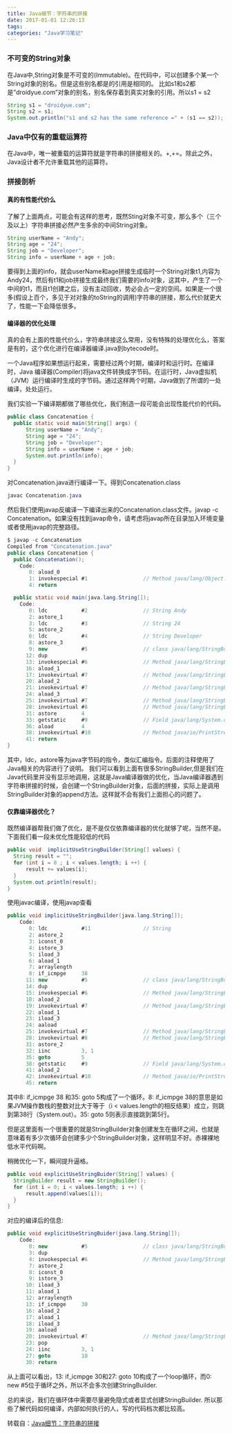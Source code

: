 ```yaml
---
title: Java细节：字符串的拼接
date: 2017-01-01 12:26:13
tags:
categories: "Java学习笔记"
---
```


### 不可变的String对象

在Java中,String对象是不可变的(Immutable)。在代码中，可以创建多个某一个String对象的别名。但是这些别名都是的引用是相同的。
比如s1和s2都是”droidyue.com”对象的别名，别名保存着到真实对象的引用。所以s1 = s2

```java
String s1 = "droidyue.com";
String s2 = s1;
System.out.println("s1 and s2 has the same reference =" + (s1 == s2));
```

### Java中仅有的重载运算符

在Java中，唯一被重载的运算符就是字符串的拼接相关的。+,+=。除此之外，Java设计者不允许重载其他的运算符。

<!--more-->


### 拼接剖析

#### 真的有性能代价么

了解了上面两点，可能会有这样的思考，既然Sting对象不可变，那么多个（三个及以上）字符串拼接必然产生多余的中间String对象。

```java
String userName = "Andy";
String age = "24";
String job = "Developer";
String info = userName + age + job;
```

要得到上面的info，就会userName和age拼接生成临时一个String对象t1,内容为Andy24，然后有t1和job拼接生成最终我们需要的info对象，这其中，产生了一个中间的t1，而且t1创建之后，没有主动回收，势必会占一定的空间。如果是一个很多(假设上百个，多见于对对象的toString的调用)字符串的拼接，那么代价就更大了，性能一下会降低很多。

#### 编译器的优化处理

真的会有上面的性能代价么，字符串拼接这么常用，没有特殊的处理优化么，答案是有的，这个优化进行在编译器编译.java到bytecode时。

一个Java程序如果想运行起来，需要经过两个时期，编译时和运行时。在编译时，Java 编译器(Compiler)将java文件转换成字节码。在运行时，Java虚拟机（JVM）运行编译时生成的字节码。通过这样两个时期，Java做到了所谓的一处编译，处处运行。

我们实验一下编译期都做了哪些优化，我们制造一段可能会出现性能代价的代码。

```java
public class Concatenation {
  public static void main(String[] args) {
      String userName = "Andy";
      String age = "24";
      String job = "Developer";
      String info = userName + age + job;
      System.out.println(info);
  }
}
```

对Concatenation.java进行编译一下。得到Concatenation.class

```java
javac Concatenation.java
```

然后我们使用javap反编译一下编译出来的Concatenation.class文件。javap -c Concatenation。如果没有找到javap命令，请考虑将javap所在目录加入环境变量或者使用javap的完整路径。

```java
$ javap -c Concatenation
Compiled from "Concatenation.java"
public class Concatenation {
  public Concatenation();
    Code:
       0: aload_0
       1: invokespecial #1                  // Method java/lang/Object."<init>":()V
       4: return        

  public static void main(java.lang.String[]);
    Code:
       0: ldc           #2                  // String Andy
       2: astore_1
       3: ldc           #3                  // String 24
       5: astore_2
       6: ldc           #4                  // String Developer
       8: astore_3
       9: new           #5                  // class java/lang/StringBuilder
      12: dup
      13: invokespecial #6                  // Method java/lang/StringBuilder."<init>":()V
      16: aload_1
      17: invokevirtual #7                  // Method java/lang/StringBuilder.append:(Ljava/lang/String;)Ljava/lang/StringBuilder;
      20: aload_2
      21: invokevirtual #7                  // Method java/lang/StringBuilder.append:(Ljava/lang/String;)Ljava/lang/StringBuilder;
      24: aload_3
      25: invokevirtual #7                  // Method java/lang/StringBuilder.append:(Ljava/lang/String;)Ljava/lang/StringBuilder;
      28: invokevirtual #8                  // Method java/lang/StringBuilder.toString:()Ljava/lang/String;
      31: astore        4
      33: getstatic     #9                  // Field java/lang/System.out:Ljava/io/PrintStream;
      36: aload         4
      38: invokevirtual #10                 // Method java/io/PrintStream.println:(Ljava/lang/String;)V
      41: return
}
```

其中，ldc，astore等为java字节码的指令，类似汇编指令。后面的注释使用了Java相关的内容进行了说明。 我们可以看到上面有很多StringBuilder,但是我们在Java代码里并没有显示地调用，这就是Java编译器做的优化，当Java编译器遇到字符串拼接的时候，会创建一个StringBuilder对象，后面的拼接，实际上是调用StringBuilder对象的append方法。这样就不会有我们上面担心的问题了。

#### 仅靠编译器优化？

既然编译器帮我们做了优化，是不是仅仅依靠编译器的优化就够了呢，当然不是。
下面我们看一段未优化性能较低的代码

```java
public void  implicitUseStringBuilder(String[] values) {
  String result = "";
  for (int i = 0 ; i < values.length; i ++) {
      result += values[i];
  }
  System.out.println(result);
}
```

使用javac编译，使用javap查看

```java
public void implicitUseStringBuilder(java.lang.String[]);
    Code:
       0: ldc           #11                 // String
       2: astore_2
       3: iconst_0
       4: istore_3
       5: iload_3
       6: aload_1
       7: arraylength
       8: if_icmpge     38
      11: new           #5                  // class java/lang/StringBuilder
      14: dup
      15: invokespecial #6                  // Method java/lang/StringBuilder."<init>":()V
      18: aload_2
      19: invokevirtual #7                  // Method java/lang/StringBuilder.append:(Ljava/lang/String;)Ljava/lang/StringBuilder;
      22: aload_1
      23: iload_3
      24: aaload
      25: invokevirtual #7                  // Method java/lang/StringBuilder.append:(Ljava/lang/String;)Ljava/lang/StringBuilder;
      28: invokevirtual #8                  // Method java/lang/StringBuilder.toString:()Ljava/lang/String;
      31: astore_2
      32: iinc          3, 1
      35: goto          5
      38: getstatic     #9                  // Field java/lang/System.out:Ljava/io/PrintStream;
      41: aload_2
      42: invokevirtual #10                 // Method java/io/PrintStream.println:(Ljava/lang/String;)V
      45: return
```

其中8: if_icmpge 38 和35: goto 5构成了一个循环。8: if_icmpge 38的意思是如果JVM操作数栈的整数对比大于等于（i < values.length的相反结果）成立，则跳到第38行（System.out）。35: goto 5则表示直接跳到第5行。

但是这里面有一个很重要的就是StringBuilder对象创建发生在循环之间，也就是意味着有多少次循环会创建多少个StringBuilder对象，这样明显不好。赤裸裸地低水平代码啊。

稍微优化一下，瞬间提升逼格。

```java
public void explicitUseStringBuider(String[] values) {
  StringBuilder result = new StringBuilder();
  for (int i = 0; i < values.length; i ++) {
      result.append(values[i]);
  }
}
```

对应的编译后的信息:

```java
public void explicitUseStringBuider(java.lang.String[]);
    Code:
       0: new           #5                  // class java/lang/StringBuilder
       3: dup
       4: invokespecial #6                  // Method java/lang/StringBuilder."<init>":()V
       7: astore_2
       8: iconst_0
       9: istore_3
      10: iload_3
      11: aload_1
      12: arraylength
      13: if_icmpge     30
      16: aload_2
      17: aload_1
      18: iload_3
      19: aaload
      20: invokevirtual #7                  // Method java/lang/StringBuilder.append:(Ljava/lang/String;)Ljava/lang/StringBuilder;
      23: pop
      24: iinc          3, 1
      27: goto          10
      30: return
```

从上面可以看出，13: if_icmpge 30和27: goto 10构成了一个loop循环，而0: new #5位于循环之外，所以不会多次创建StringBuilder.

总的来说，我们在循环体中需要尽量避免隐式或者显式创建StringBuilder. 所以那些了解代码如何编译，内部如何执行的人，写的代码档次都比较高。

转载自：[Java细节：字符串的拼接](http://droidyue.com/blog/2014/08/30/java-details-string-concatenation/)
